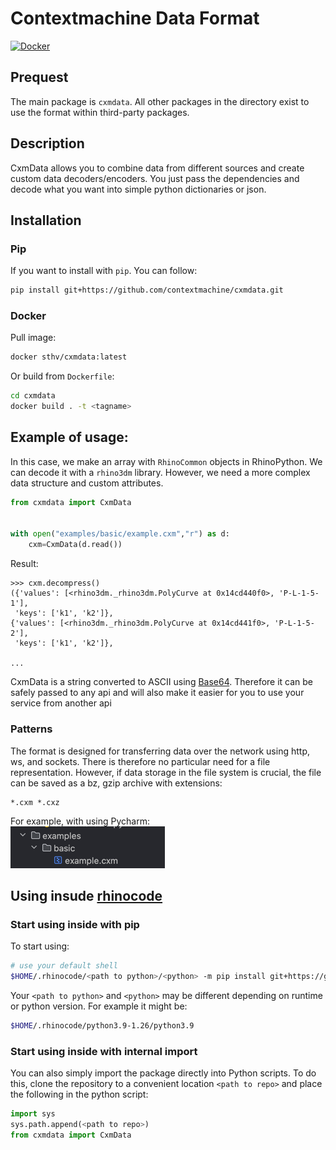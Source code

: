 # Contextmachine Data Format
[![Docker](https://github.com/contextmachine/cxmdata/actions/workflows/docker-publish.yml/badge.svg)](https://github.com/contextmachine/cxmdata/actions/workflows/docker-publish.yml)
## Prequest
The main package is `cxmdata`. All other packages in the directory exist to use the format within third-party packages.
## Description
СxmData allows you to combine data from different sources and create custom data decoders/encoders. 
You just pass the dependencies and decode what you want into simple python dictionaries or json.
## Installation
### Pip
If you want to install with `pip`. You can follow:
```bash
pip install git+https://github.com/contextmachine/cxmdata.git
```
### Docker
Pull image: 
```bash
docker sthv/cxmdata:latest

``` 
Or build from `Dockerfile`:
```bash
cd cxmdata
docker build . -t <tagname>
```
## Example of usage:
 In this case, we make an array with `RhinoCommon` objects in RhinoPython. We can decode it with a `rhino3dm` library.
    However, we need a more complex data structure and custom attributes.
```python
from cxmdata import CxmData


with open("examples/basic/example.cxm","r") as d:
    cxm=CxmData(d.read())
```
Result:
```doctest
>>> cxm.decompress()
({'values': [<rhino3dm._rhino3dm.PolyCurve at 0x14cd440f0>, 'P-L-1-5-1'],
 'keys': ['k1', 'k2']},
{'values': [<rhino3dm._rhino3dm.PolyCurve at 0x14cd441f0>, 'P-L-1-5-2'],
 'keys': ['k1', 'k2']},

...
 ```
CxmData is a string converted to ASCII using [Base64](https://en.wikipedia.org/wiki/Base64). 
Therefore it can be safely passed to any api and will also make it easier for you to use your service from another api

### Patterns
The format is designed for transferring data over the network using http, ws, and sockets. There is therefore no particular need for a file representation.
However, if data storage in the file system is crucial, the file can be saved as a bz, gzip archive with extensions:
```
*.cxm *.cxz 
```
For example, with using Pycharm:\
![img_1.png](img_1.png)
## Using insude [rhinocode](https://discourse.mcneel.com/t/rhino-8-feature-rhinocode-cpython-csharp/128353)

### Start using inside with pip
To start using: 
```bash
# use your default shell
$HOME/.rhinocode/<path to python>/<python> -m pip install git+https://github.com/contextmachine/cxmdata.git
```
Your `<path to python>` and `<python>` may be different depending on runtime or python version. For example it might be: 
```bash
$HOME/.rhinocode/python3.9-1.26/python3.9
```
### Start using inside with internal import
You can also simply import the package directly into Python scripts. To do this, clone the repository to a convenient location `<path to repo>` and place the following in the python script:
```python
import sys
sys.path.append(<path to repo>)
from cxmdata import CxmData

```
